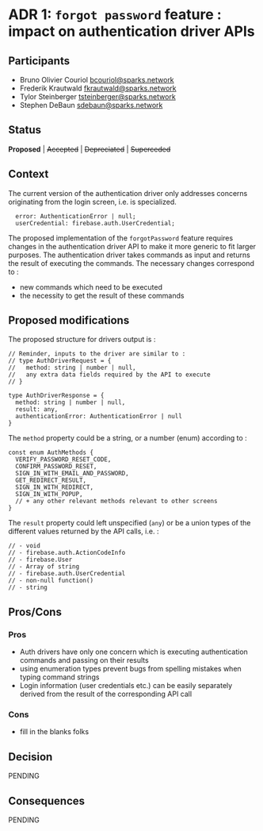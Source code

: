 # ADR 1: `forgot password` feature : impact on authentication driver APIs

## Participants
- Bruno Olivier Couriol <bcouriol@sparks.network>
- Frederik Krautwald <fkrautwald@sparks.network>
- Tylor Steinberger <tsteinberger@sparks.network>
- Stephen DeBaun <sdebaun@sparks.network>

## Status

**Proposed** | ~~Accepted~~ | ~~Depreciated~~ | ~~Superceded~~

## Context

The current version of the authentication driver only addresses concerns 
originating from the login screen, i.e. is specialized.
```
  error: AuthenticationError | null;
  userCredential: firebase.auth.UserCredential;
```
 
The proposed implementation of the `forgotPassword` feature requires changes 
in the authentication driver API to make it more generic to fit larger 
purposes. The authentication driver takes commands as input and returns the result of executing the commands. The necessary changes correspond to :
 
 - new commands which need to be executed
 - the necessity to get the result of these commands
 
## Proposed modifications
The proposed structure for drivers output is :
```
// Reminder, inputs to the driver are similar to :
// type AuthDriverRequest = {
//   method: string | number | null,
//   any extra data fields required by the API to execute
// }

type AuthDriverResponse = {
  method: string | number | null,
  result: any,
  authenticationError: AuthenticationError | null
}
```

The `method` property could be a string, or a number (enum) according to :

```
const enum AuthMethods {
  VERIFY_PASSWORD_RESET_CODE,
  CONFIRM_PASSWORD_RESET,
  SIGN_IN_WITH_EMAIL_AND_PASSWORD,
  GET_REDIRECT_RESULT,
  SIGN_IN_WITH_REDIRECT,
  SIGN_IN_WITH_POPUP,
  // + any other relevant methods relevant to other screens
}
```

The `result` property could left unspecified (`any`) or be a union types of the different values returned by the API calls, i.e. :
```
// - void
// - firebase.auth.ActionCodeInfo
// - firebase.User 
// - Array of string 
// - firebase.auth.UserCredential 
// - non-null function()
// - string
```

## Pros/Cons
### Pros
- Auth drivers have only one concern which is executing authentication 
commands and passing on their results
- using enumeration types prevent bugs from spelling mistakes when typing 
command strings
- Login information (user credentials etc.) can be easily separately derived 
from the result of the corresponding API call

### Cons
- fill in the blanks folks

## Decision
PENDING

## Consequences
PENDING
